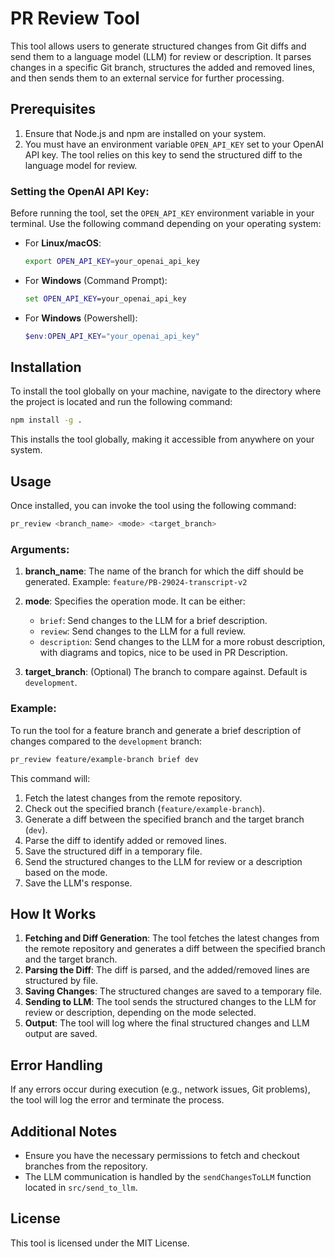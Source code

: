 # PR Review Tool

This tool allows users to generate structured changes from Git diffs and send them to a language model (LLM) for review or description. It parses changes in a specific Git branch, structures the added and removed lines, and then sends them to an external service for further processing.

## Prerequisites

1. Ensure that Node.js and npm are installed on your system.
2. You must have an environment variable `OPEN_API_KEY` set to your OpenAI API key. The tool relies on this key to send the structured diff to the language model for review.

### Setting the OpenAI API Key:

Before running the tool, set the `OPEN_API_KEY` environment variable in your terminal. Use the following command depending on your operating system:

- For **Linux/macOS**:

  ```bash
  export OPEN_API_KEY=your_openai_api_key
  ```

- For **Windows** (Command Prompt):

  ```cmd
  set OPEN_API_KEY=your_openai_api_key
  ```

- For **Windows** (Powershell):

  ```powershell
  $env:OPEN_API_KEY="your_openai_api_key"
  ```

## Installation

To install the tool globally on your machine, navigate to the directory where the project is located and run the following command:

```bash
npm install -g .
```

This installs the tool globally, making it accessible from anywhere on your system.

## Usage

Once installed, you can invoke the tool using the following command:

```bash
pr_review <branch_name> <mode> <target_branch>
```

### Arguments:

1. **branch_name**: The name of the branch for which the diff should be generated. Example: `feature/PB-29024-transcript-v2`
   
2. **mode**: Specifies the operation mode. It can be either:
   - `brief`: Send changes to the LLM for a brief description.
   - `review`: Send changes to the LLM for a full review.
   - `description`: Send changes to the LLM for a more robust description, with diagrams and topics, nice to be used in PR Description.
   
3. **target_branch**: (Optional) The branch to compare against. Default is `development`.

### Example:

To run the tool for a feature branch and generate a brief description of changes compared to the `development` branch:

```bash
pr_review feature/example-branch brief dev
```

This command will:
1. Fetch the latest changes from the remote repository.
2. Check out the specified branch (`feature/example-branch`).
3. Generate a diff between the specified branch and the target branch (`dev`).
4. Parse the diff to identify added or removed lines.
5. Save the structured diff in a temporary file.
6. Send the structured changes to the LLM for review or a description based on the mode.
7. Save the LLM's response.

## How It Works

1. **Fetching and Diff Generation**: The tool fetches the latest changes from the remote repository and generates a diff between the specified branch and the target branch.
2. **Parsing the Diff**: The diff is parsed, and the added/removed lines are structured by file.
3. **Saving Changes**: The structured changes are saved to a temporary file.
4. **Sending to LLM**: The tool sends the structured changes to the LLM for review or description, depending on the mode selected.
5. **Output**: The tool will log where the final structured changes and LLM output are saved.

## Error Handling

If any errors occur during execution (e.g., network issues, Git problems), the tool will log the error and terminate the process.

## Additional Notes

- Ensure you have the necessary permissions to fetch and checkout branches from the repository.
- The LLM communication is handled by the `sendChangesToLLM` function located in `src/send_to_llm`.

## License

This tool is licensed under the MIT License.